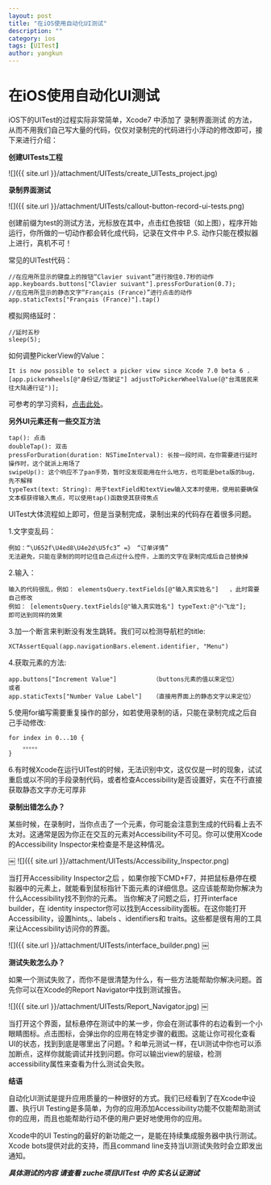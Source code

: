 ```yaml
---
layout: post
title: "在iOS使用自动化UI测试"
description: ""
category: ios
tags: [UITest]
author: yangkun
---  
```


# 在iOS使用自动化UI测试

iOS下的UITest的过程实际非常简单，Xcode7 中添加了 录制界面测试 的方法，从而不用我们自己写大量的代码，仅仅对录制完的代码进行小浮动的修改即可，接下来进行介绍：

**创建UITests工程**

![]({{ site.url }}/attachment/UITests/create_UITests_project.jpg)

**录制界面测试**

![]({{ site.url }}/attachment/UITests/callout-button-record-ui-tests.png) 

创建前缀为test的测试方法，光标放在其中，点击红色按钮（如上图），程序开始运行，你所做的一切动作都会转化成代码，记录在文件中
P.S. 动作只能在模拟器上进行，真机不可！

常见的UITest代码：

	//在应用所显示的键盘上的按钮“Clavier suivant”进行按住0.7秒的动作
	app.keyboards.buttons["Clavier suivant"].pressForDuration(0.7);
	//在应用所显示的静态文字“Français (France)”进行点击的动作
	app.staticTexts["Français (France)"].tap()

模拟网络延时：

	//延时五秒
	sleep(5);

如何调整PickerView的Value：

	It is now possible to select a picker view since Xcode 7.0 beta 6 .
	[app.pickerWheels[@"身份证/驾驶证"] adjustToPickerWheelValue(@"台湾居民来往大陆通行证")];

可参考的学习资料，[点击此处](http://blog.csdn.net/lcg0412/article/details/46540943)。

**另外UI元素还有一些交互方法**

	tap(): 点击 
	doubleTap(): 双击 
	pressForDuration(duration: NSTimeInterval): 长按一段时间，在你需要进行延时操作时，这个就派上用场了 
	swipeUp(): 这个响应不了pan手势，暂时没发现能用在什么地方，也可能是beta版的bug，先不解释 
	typeText(text: String): 用于textField和textView输入文本时使用，使用前要确保文本框获得输入焦点，可以使用tap()函数使其获得焦点

UITest大体流程如上即可，但是当录制完成，录制出来的代码存在着很多问题。

1.文字变乱码：

	例如：“\U652f\U4ed8\U4e2d\U5fc3” =》 “订单详情”
	无法避免，只能在录制的同时记住自己点过什么控件，上面的文字在录制完成后自己替换掉

2.输入：

	输入的代码很乱，例如： elementsQuery.textFields[@"输入真实姓名"]   ，此时需要自己修改
	例如： [elementsQuery.textFields[@"输入真实姓名"] typeText:@"小飞龙"];
	即可达到同样的效果

3.加一个断言来判断没有发生跳转。我们可以检测导航栏的title:

	XCTAssertEqual(app.navigationBars.element.identifier, "Menu")

4.获取元素的方法:

	app.buttons["Increment Value"]			（buttons元素的值以来定位）
	或者
	app.staticTexts["Number Value Label"]	（直接用界面上的静态文字以来定位）

5.使用for编写需要重复操作的部分，如若使用录制的话，只能在录制完成之后自己手动修改:

	for index in 0...10 {
		。。。。。
	}

6.有时候Xcode在运行UITest的时候，无法识别中文，这仅仅是一时的现象，试试重启或以不同的手段录制代码，或者检查Accessibility是否设置好，实在不行直接获取静态文字亦无可厚非

**录制出错怎么办？**

某些时候，在录制时，当你点击了一个元素，你可能会注意到生成的代码看上去不太对。这通常是因为你正在交互的元素对Accessibility不可见。你可以使用Xcode的Accessibility Inspector来检查是不是这种情况。

￼
![]({{ site.url }}/attachment/UITests/Accessibility_Inspector.png)

当打开Accessibility Inspector之后 ，如果你按下CMD+F7，并把鼠标悬停在模拟器中的元素上，就能看到鼠标指针下面元素的详细信息。这应该能帮助你解决为什么Accessibility找不到你的元素。
当你解决了问题之后，打开interface builder，在 identity inspector你可以找到Accessibility面板。在这你能打开Accessibility，设置hints,、labels 、identifiers和 traits。这些都是很有用的工具来让Accessibility访问你的界面。

![]({{ site.url }}/attachment/UITests/interface_builder.png)
￼

**测试失败怎么办？**

如果一个测试失败了，而你不是很清楚为什么，有一些方法能帮助你解决问题。首先你可以在Xcode的Report Navigator中找到测试报告。

![]({{ site.url }}/attachment/UITests/Report_Navigator.jpg)
￼

当打开这个界面，鼠标悬停在测试中的某一步，你会在测试事件的右边看到一个小眼睛图标。点击图标，会弹出你的应用在特定步骤的截图。这能让你可视化查看UI的状态，找到到底是哪里出了问题。?
和单元测试一样，在UI测试中你也可以添加断点，这样你就能调试并找到问题。你可以输出view的层级，检测accessibility属性来查看为什么测试会失败。

**结语**

自动化UI测试是提升应用质量的一种很好的方式。我们已经看到了在Xcode中设置、执行UI Testing是多简单，为你的应用添加Accessibility功能不仅能帮助测试你的应用，而且也能帮助行动不便的用户更好地使用你的应用。

Xcode中的UI Testing的最好的新功能之一，是能在持续集成服务器中执行测试。Xcode bots提供对此的支持，而且command line支持当UI测试失败时会立即发出通知。

***具体测试的内容 请查看 zuche项目UITest 中的 实名认证测试***